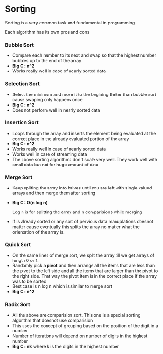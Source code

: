 # Sorting
Sorting is a very common task and fundamental in programming 

Each algorithm has its own pros and cons


### Bubble Sort
+ Compare each number to its next and swap so that the highest number bubbles up to the end of the array
+ **Big O : n^2**
+ Works really well in case of nearly sorted data 

### Selection Sort
+ Select the minimum and move it to the begining
Better than bubble sort cause swaping only happens once
+ **Big O : n^2**
+ Does not perform well in nearly sorted data 


### Insertion Sort    
+ Loops through the array and inserts the element  being evaluated at the correct place in the already evaluated portion of the array
+ **Big O : n^2**
+ Works really well in case of nearly sorted data 
+ Works well in case of streaming data 
+ The above sorting algorithms don't scale very well. They work well with small data but not for huge amount of data


###  Merge Sort 
+ Keep spliting the array into halves until you are left with single valued arrays and then merge them after sorting
+ **Big O : O(n log n)**
    
    Log n is for splitting the array and n comparisions while merging
+ If is already sorted or any sort of pervious data manuplations doesnot matter cause eventually this splits the array no matter what the orientation of the array is.

### Quick Sort
+ On the same lines of merge sort, we split the array till we get arrays of length 0 or 1.
+ Randomly pick a **pivot** and then arrange all the items that are less than the pivot to the left side and all the items that are larger than the pivot to the right side. That way the pivot item is in the correct place if the array was to be sorted. 
+ Best case is n log n which is similar to merge sort
+ **Big O : n^2**


### Radix Sort
+ All the above are comparision sort. This one is a special sorting algorithm that doesnot use comparision
+ This uses the concept of grouping based on the position of the digit in a number
+ Number of iterations will depend on number of digits in the highest number
+ **Big O : nk** where k is the digits in the highest number